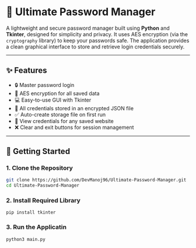 # 🔐 Ultimate Password Manager

A lightweight and secure password manager built using **Python** and **Tkinter**, designed for simplicity and privacy. It uses AES encryption (via the `cryptography` library) to keep your passwords safe. The application provides a clean graphical interface to store and retrieve login credentials securely.

---
## ✨ Features

- 🔒 Master password login
- 🔐 AES encryption for all saved data
- 💻 Easy-to-use GUI with Tkinter
- 📁 All credentials stored in an encrypted JSON file
- ✅ Auto-create storage file on first run
- 🔑 View credentials for any saved website
- ❌ Clear and exit buttons for session management

---

## 🚀 Getting Started

### 1. Clone the Repository
```bash
git clone https://github.com/DevManoj96/Ultimate-Password-Manager.git
cd Ultimate-Password-Manager
```

### 2. Install Required Library
```
pip install tkinter
```
### 3. Run the Applicatin
```
python3 main.py
```
